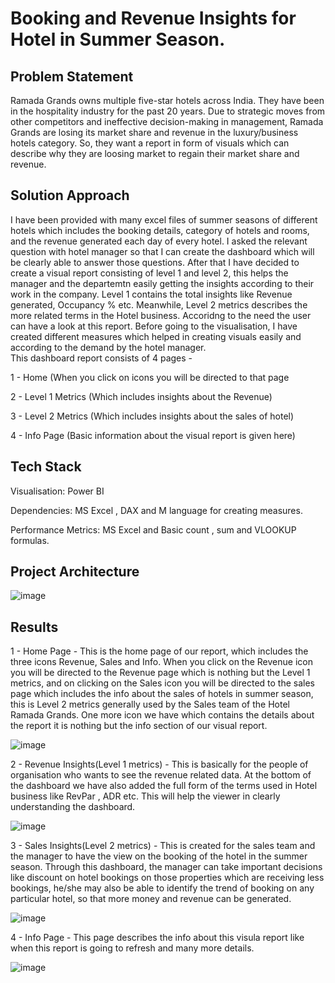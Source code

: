 # Booking and Revenue Insights for Hotel in Summer Season.

## Problem Statement
Ramada Grands owns multiple five-star hotels across India. They have been in the hospitality industry for the past 20 years. Due to strategic moves from other competitors and ineffective decision-making in management, Ramada Grands are losing its market share and revenue in the luxury/business hotels category. So, they want a report in form of visuals which can describe why they are loosing market to regain their market share and revenue. 

## Solution Approach
I have been provided with many excel files of summer seasons of different hotels which includes the booking details, category of hotels and rooms, and the revenue generated each day of every hotel. I asked the relevant question with hotel manager so that I can create the dashboard which will be clearly able to answer those questions. After that I have decided to create a visual report consisting of level 1 and level 2, this helps the manager and the departemtn easily getting the insights according to their work in the company. Level 1 contains the total insights like Revenue generated, Occupancy % etc. Meanwhile, Level 2 metrics describes the more related terms in the Hotel business. Accoridng to the need the user can have a look at this report. Before going to the visualisation, I have created different measures which helped in creating visuals easily and according to the demand by the hotel manager.  
This dashboard report consists of 4 pages -

1 - Home (When you click on icons you will be directed to that page

2 - Level 1 Metrics (Which includes insights about the Revenue)

3 - Level 2 Metrics (Which includes insights about the sales of hotel)

4 - Info Page (Basic information about the visual report is given here)

## Tech Stack
Visualisation: Power BI

Dependencies: MS Excel , DAX and M language for creating measures. 

Performance Metrics: MS Excel and Basic count , sum and VLOOKUP formulas.

## Project Architecture

![image](https://github.com/harshvardhan0303/Hospitality-Domain/assets/91109131/5295a585-54e4-418e-904a-fffa4cfab112)

## Results

1 - Home Page - This is the home page of our report, which includes the three icons Revenue, Sales and Info. When you click on the Revenue icon you will be directed to the Revenue page which is nothing but the Level 1 metrics, and on clicking on the Sales icon you will be directed to the sales page which includes the info about the sales of hotels in summer season, this is Level 2 metrics generally used by the Sales team of the Hotel Ramada Grands. One more icon we have which contains the details about the report it is nothing but the info section of our visual report. 

![image](https://github.com/harshvardhan0303/Hospitality-Domain/assets/91109131/f3cf1bff-3c1d-444a-91c6-7dd40f27a6c7)

2 - Revenue Insights(Level 1 metrics) - This is basically for the people of organisation who wants to see the revenue related data. At the bottom of the dashboard we have also added the full form of the terms used in Hotel business like RevPar , ADR etc. This will help the viewer in clearly understanding the dashboard.

![image](https://github.com/harshvardhan0303/Hospitality-Domain/assets/91109131/a4b695f6-a773-43a8-b221-4d68a21f8020)

3 - Sales Insights(Level 2 metrics) - This is created for the sales team and the manager to have the view on the booking of the hotel in the summer season. Through this dashboard, the manager can take important decisions like discount on hotel bookings on those properties which are receiving less bookings, he/she may also be able to identify the trend of booking on any particular hotel, so that more money and revenue can be generated.

![image](https://github.com/harshvardhan0303/Hospitality-Domain/assets/91109131/0b0c96ab-b8e8-4de5-a5e7-a801b0d6b058)

4 - Info Page - This page describes the info about this visula report like when this report is going to refresh and many more details.

![image](https://github.com/harshvardhan0303/Hospitality-Domain/assets/91109131/fa05b22f-6326-4fb7-a35d-337d9b427235)
